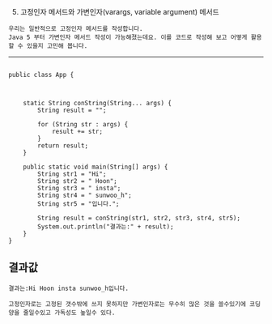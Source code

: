 5. 고정인자 메서드와 가변인자(varargs, variable argument) 메서드
```
우리는 일반적으로 고정인자 메서드를 작성합니다.
Java 5 부터 가변인자 메서드 작성이 가능해졌는데요. 이를 코드로 작성해 보고 어떻게 활용할 수 있을지 고민해 봅니다.
```
--------------------------------------------------
```package com.javalec.five;

public class App {

	

	static String conString(String... args) {
		String result = "";
		
		for (String str : args) {
			result += str;
		}
		return result;
	}
	
	public static void main(String[] args) {
		String str1 = "Hi";
		String str2 = " Hoon";
		String str3 = " insta";
		String str4 = " sunwoo_h";
		String str5 = "입니다.";
		
		String result = conString(str1, str2, str3, str4, str5);
		System.out.println("결과는:" + result);
	}
}

```
## 결과값<br>

```
결과는:Hi Hoon insta sunwoo_h입니다.
```

```
고정인자로는 고정된 갯수밖에 쓰지 못하지만 가변인자로는 무수히 많은 것을 쓸수있기에 코딩양을 줄일수있고 가독성도 높일수 있다.
```
